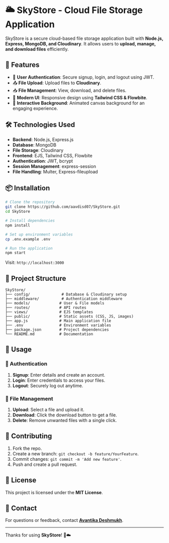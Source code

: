 <!-- # npm run start
# authentication implemented by using JWT -json web token and bcrypt
# file upload kiye uske alag folder aur user ke routes alag
# user se related all routes in routes/user.routes (production ka kaaam hai aur ye saare routes app.js me sirf config krne hai)
# npm i express-validator express validator npm to verify that data is coming is valid or not
# bcrypt convert password to hash npm i bcrypt
# npm i jsonwebtoken to check user is logged or not
# token get expired so we use cookies npm i cookie-parser
# home se related all routes in routes/index.routes.js me hai -->
# 🌥️ SkyStore - Cloud File Storage Application

SkyStore is a secure cloud-based file storage application built with **Node.js, Express, MongoDB, and Cloudinary**. It allows users to **upload, manage, and download files** efficiently.

## 🚀 Features

- 🔐 **User Authentication**: Secure signup, login, and logout using JWT.
- 📤 **File Upload**: Upload files to **Cloudinary**.
- 📥 **File Management**: View, download, and delete files.
- 🎨 **Modern UI**: Responsive design using **Tailwind CSS & Flowbite**.
- 🌌 **Interactive Background**: Animated canvas background for an engaging experience.

## 🛠️ Technologies Used

- **Backend**: Node.js, Express.js
- **Database**: MongoDB
- **File Storage**: Cloudinary
- **Frontend**: EJS, Tailwind CSS, Flowbite
- **Authentication**: JWT, bcrypt
- **Session Management**: express-session
- **File Handling**: Multer, Express-fileupload

## 📦 Installation

```bash
# Clone the repository
git clone https://github.com/aavdisd07/SkyStore.git
cd SkyStore

# Install dependencies
npm install

# Set up environment variables
cp .env.example .env

# Run the application
npm start
```

Visit: `http://localhost:3000`

## 📂 Project Structure

```plaintext
SkyStore/
├── config/              # Database & Cloudinary setup
├── middleware/          # Authentication middleware
├── models/             # User & File models
├── routes/             # API routes
├── views/              # EJS templates
├── public/             # Static assets (CSS, JS, images)
├── app.js              # Main application file
├── .env                # Environment variables
├── package.json        # Project dependencies
└── README.md           # Documentation
```

## 📖 Usage

### 🔑 Authentication
1. **Signup**: Enter details and create an account.
2. **Login**: Enter credentials to access your files.
3. **Logout**: Securely log out anytime.

### 📂 File Management
1. **Upload**: Select a file and upload it.
2. **Download**: Click the download button to get a file.
3. **Delete**: Remove unwanted files with a single click.

## 🤝 Contributing

1. Fork the repo.
2. Create a new branch: `git checkout -b feature/YourFeature`.
3. Commit changes: `git commit -m 'Add new feature'`.
4. Push and create a pull request.

## 📜 License

This project is licensed under the **MIT License**.

## 📩 Contact

For questions or feedback, contact **[Avantika Deshmukh](mailto:2021bit153@sggs.ac.in)**.

---

Thanks for using **SkyStore**! 🚀☁️




